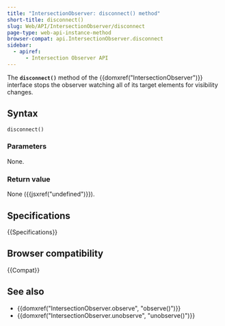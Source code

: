 ```yaml
---
title: "IntersectionObserver: disconnect() method"
short-title: disconnect()
slug: Web/API/IntersectionObserver/disconnect
page-type: web-api-instance-method
browser-compat: api.IntersectionObserver.disconnect
sidebar:
  - apiref:
      - Intersection Observer API
---
```


The **`disconnect()`** method of the {{domxref("IntersectionObserver")}} interface stops the observer watching all of its target elements for visibility changes.

## Syntax

```js-nolint
disconnect()
```

### Parameters

None.

### Return value

None ({{jsxref("undefined")}}).

## Specifications

{{Specifications}}

## Browser compatibility

{{Compat}}

## See also

- {{domxref("IntersectionObserver.observe", "observe()")}}
- {{domxref("IntersectionObserver.unobserve", "unobserve()")}}
